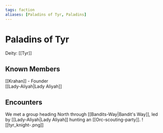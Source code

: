 ```yaml
---
tags: faction
aliases: [Paladins of Tyr, Paladins]
---
```

# Paladins of Tyr
Deity: [[Tyr]]

## Known Members
[[Krahan]] - Founder  
[[Lady-Aliyah|Lady Aliyah]]

## Encounters
We met a group heading North through [[Bandits-Way|Bandit's Way]], led by [[Lady-Aliyah|Lady Aliyah]] hunting an [[Orc-scouting-party]].
![[tyr_knight-.png]]